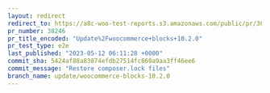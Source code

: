 ```yaml
---
layout: redirect
redirect_to: https://a8c-woo-test-reports.s3.amazonaws.com/public/pr/38246/e2e/index.html
pr_number: 38246
pr_title_encoded: "Update%2Fwoocommerce+blocks+10.2.0"
pr_test_type: e2e
last_published: "2023-05-12 06:11:28 +0000"
commit_sha: 5424af88a83874efdb27514fc869a9aa3ff46ee6
commit_message: "Restore composer.lock files"
branch_name: update/woocommerce-blocks-10.2.0
---
```

